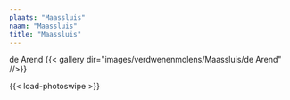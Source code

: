```yaml
---
plaats: "Maassluis"
naam: "Maassluis"
title: "Maassluis"
---
```


de Arend
{{< gallery dir="images/verdwenenmolens/Maassluis/de Arend" //>}}

{{< load-photoswipe >}}